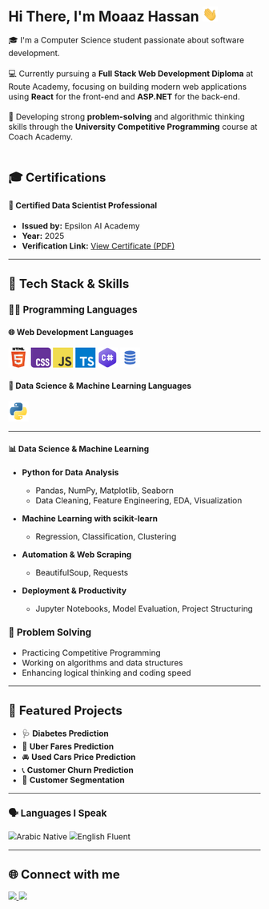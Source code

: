 <h1>Hi There, I'm Moaaz Hassan <img src="https://raw.githubusercontent.com/ABSphreak/ABSphreak/master/gifs/Hi.gif" width="30px"></h1>

<span style="font-size:16px">

🎓 I'm a Computer Science student passionate about software development.  
<br>
💻 Currently pursuing a <strong>Full Stack Web Development Diploma</strong> at Route Academy, focusing on building modern web applications using <strong>React</strong> for the front-end and <strong>ASP.NET</strong> for the back-end.  
<br>
🧠 Developing strong <strong>problem-solving</strong> and algorithmic thinking skills through the <strong>University Competitive Programming</strong> course at Coach Academy.  
<br>
## 🎓 Certifications

#### 📜 Certified Data Scientist Professional  
- **Issued by:** Epsilon AI Academy   
- **Year:** 2025  
- **Verification Link:** [View Certificate (PDF)](https://epsilonaii.org/wp-content/uploads/2025/07/101502-25-EG-Moaaz-Ebrahim-Mohamed-Hassan.pdf)

---

## 🚀 Tech Stack & Skills

### 👨‍💻 Programming Languages

#### 🌐 Web Development Languages
<p align="left">
  <img title="HTML" width="40px" src="https://raw.githubusercontent.com/github/explore/main/topics/html/html.png" />
  <img title="CSS" width="40px" src="https://raw.githubusercontent.com/github/explore/main/topics/css/css.png" />
  <img title="JavaScript" width="40px" src="https://raw.githubusercontent.com/github/explore/main/topics/javascript/javascript.png" />
  <img title="TypeScript" width="40px" src="https://raw.githubusercontent.com/github/explore/main/topics/typescript/typescript.png" />
  <img title="C#" width="40px" src="https://raw.githubusercontent.com/github/explore/main/topics/csharp/csharp.png" />
  <img title="SQL" width="40px" src="https://raw.githubusercontent.com/github/explore/main/topics/sql/sql.png" />
</p>

#### 🤖 Data Science & Machine Learning Languages
<p align="left">
  <img title="Python" width="40px" src="https://raw.githubusercontent.com/github/explore/main/topics/python/python.png" />
</p>

---
#### 📊 Data Science & Machine Learning

- **Python for Data Analysis**
  - Pandas, NumPy, Matplotlib, Seaborn
  - Data Cleaning, Feature Engineering, EDA, Visualization

- **Machine Learning with scikit-learn**
  - Regression, Classification, Clustering

- **Automation & Web Scraping**
  - BeautifulSoup, Requests

- **Deployment & Productivity**
  - Jupyter Notebooks, Model Evaluation, Project Structuring

### 🧩 Problem Solving
- Practicing Competitive Programming  
- Working on algorithms and data structures  
- Enhancing logical thinking and coding speed  

---

## 📂 Featured Projects
- 🩺 **Diabetes Prediction**  
- 🚖 **Uber Fares Prediction**  
- 🚘 **Used Cars Price Prediction**  
- 📞 **Customer Churn Prediction**  
- 👥 **Customer Segmentation**


---

### 🗣️ Languages I Speak

<p align="left">
  <img src="https://img.shields.io/badge/Arabic-Native-green" alt="Arabic Native" />
  <img src="https://img.shields.io/badge/English-Fluent-blue" alt="English Fluent" />
</p>

---



## 🌐 Connect with me

<p align="left">
  <a href="https://www.linkedin.com/in/moaaz-hassan-298108377/">
    <img src="https://cdn2.iconfinder.com/data/icons/social-media-2285/512/1_Linkedin_unofficial_colored_svg-128.png" width="40" />
  </a>
  <a href="https://www.kaggle.com/moaazhassan">
    <img src="https://www.vectorlogo.zone/logos/kaggle/kaggle-icon.svg" width="40" />
  </a>
</p>




